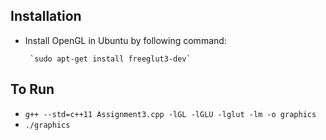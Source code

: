 ## Installation
- Install OpenGL in Ubuntu by following command:

       `sudo apt-get install freeglut3-dev`

## To Run

- `g++ --std=c++11 Assignment3.cpp -lGL -lGLU -lglut -lm -o graphics`
- `./graphics`